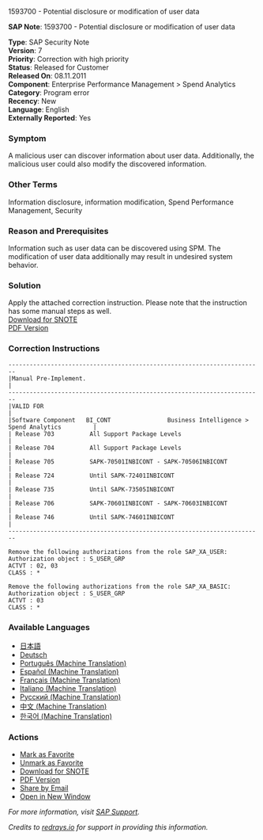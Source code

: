 1593700 - Potential disclosure or modification of user data

**SAP Note**: 1593700 - Potential disclosure or modification of user data

**Type**: SAP Security Note  
**Version**: 7  
**Priority**: Correction with high priority  
**Status**: Released for Customer  
**Released On**: 08.11.2011  
**Component**: Enterprise Performance Management > Spend Analytics  
**Category**: Program error  
**Recency**: New  
**Language**: English  
**Externally Reported**: Yes

### Symptom
A malicious user can discover information about user data. Additionally, the malicious user could also modify the discovered information.

### Other Terms
Information disclosure, information modification, Spend Performance Management, Security

### Reason and Prerequisites
Information such as user data can be discovered using SPM. The modification of user data additionally may result in undesired system behavior.

### Solution
Apply the attached correction instruction. Please note that the instruction has some manual steps as well.  
[Download for SNOTE](https://notesdownloads.sap.com/note/0040000009461522017)  
[PDF Version](https://userapps.support.sap.com/sap/support/sfm/notes/print/0001593700?language=en-US&token=16FAE407F8197D876FBB229969C312B9)

### Correction Instructions
```plaintext
------------------------------------------------------------------------
|Manual Pre-Implement.                                                                                     |
------------------------------------------------------------------------
|VALID FOR                                                                                     |
|Software Component   BI_CONT                Business Intelligence > Spend Analytics         |
| Release 703          All Support Package Levels                                                             |
| Release 704          All Support Package Levels                                                             |
| Release 705          SAPK-70501INBICONT - SAPK-70506INBICONT                                           |
| Release 724          Until SAPK-72401INBICONT                                                                |
| Release 735          Until SAPK-73505INBICONT                                                                |
| Release 706          SAPK-70601INBICONT - SAPK-70603INBICONT                                           |
| Release 746          Until SAPK-74601INBICONT                                                                |
------------------------------------------------------------------------

Remove the following authorizations from the role SAP_XA_USER:
Authorization object : S_USER_GRP
ACTVT : 02, 03
CLASS : *

Remove the following authorizations from the role SAP_XA_BASIC:
Authorization object : S_USER_GRP
ACTVT : 03
CLASS : *
```

### Available Languages
- [日本語](https://me.sap.com/notes/0001593700/J)
- [Deutsch](https://me.sap.com/notes/0001593700/D)
- [Português (Machine Translation)](https://me.sap.com/notes/0001593700/P)
- [Español (Machine Translation)](https://me.sap.com/notes/0001593700/S)
- [Français (Machine Translation)](https://me.sap.com/notes/0001593700/F)
- [Italiano (Machine Translation)](https://me.sap.com/notes/0001593700/I)
- [Русский (Machine Translation)](https://me.sap.com/notes/0001593700/R)
- [中文 (Machine Translation)](https://me.sap.com/notes/0001593700/1)
- [한국어 (Machine Translation)](https://me.sap.com/notes/0001593700/3)

### Actions
- [Mark as Favorite](#)
- [Unmark as Favorite](#)
- [Download for SNOTE](https://notesdownloads.sap.com/note/0040000009461522017)
- [PDF Version](https://userapps.support.sap.com/sap/support/sfm/notes/print/0001593700?language=en-US&token=16FAE407F8197D876FBB229969C312B9)
- [Share by Email](#)
- [Open in New Window](#)

*For more information, visit [SAP Support](https://me.sap.com/).*

*Credits to [redrays.io](https://redrays.io) for support in providing this information.*
